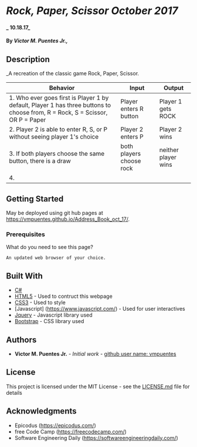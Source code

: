 # _Rock, Paper, Scissor October 2017_

#### _ 10.18.17_

#### By _**Victor M. Puentes Jr.,**_

## Description

_A recreation of the classic game Rock, Paper, Scissor.


| Behavior  | Input  | Output  |
|---|---|---|
|1. Who ever goes first is Player 1 by default, Player 1 has three buttons to choose from, R = Rock, S = Scissor, OR P = Paper | Player enters R button | Player 1 gets ROCK |
|2. Player 2 is able to enter R, S, or P without seeing player 1's choice | Player 2 enters P | Player 2 wins |
|3. If both players choose the same button, there is a draw | both players choose rock | neither player wins |
|4. 

## Getting Started

May be deployed using git hub pages at  https://vmpuentes.github.io/Address_Book_oct_17/.

### Prerequisites

What do you need to see this page?

```
An updated web browser of your choice.
```

## Built With

* [C#](https://learnhowtoprogram.com/couses/c#)
* [HTML5](https://developer.mozilla.org/en-US/docs/Web/Guide/HTML/HTML5) - Used to contruct this webpage
* [CSS3](http://html.com/css/) - Used to style
* [Javascript] (https://www.javascript.com/) - Used for user interactives
* [Jquery](https://jquery.com/) - Javascript library used
* [Bootstrap](http://getbootstrap.com/) - CSS library used

## Authors

* **Victor M. Puentes Jr.** - *Initial work* - [github user name: vmpuentes](https://github.com/vmpuentes)

## License

This project is licensed under the MIT License - see the [LICENSE.md](LICENSE.md) file for details

## Acknowledgments

* Epicodus (https://epicodus.com/)
* free Code Camp (https://freecodecamp.com/)
* Software Engineering Daily (https://softwareengineeringdaily.com/)
